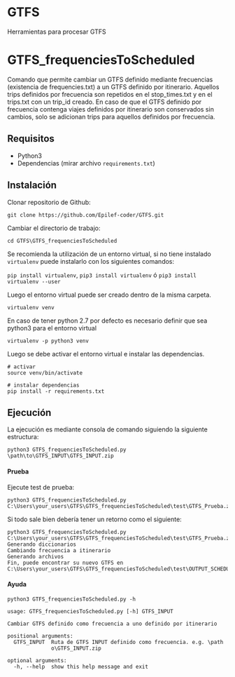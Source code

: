 # GTFS
Herramientas para procesar GTFS

# GTFS_frequenciesToScheduled

Comando que permite cambiar un GTFS definido mediante frecuencias (existencia de frequencies.txt) a un GTFS definido por itinerario. Aquellos trips definidos por frecuencia son repetidos en el stop_times.txt y en el trips.txt con un trip_id creado. En caso de que el GTFS definido por frecuencia contenga viajes definidos por itinerario son conservados sin cambios, solo se adicionan trips para aquellos definidos por frecuencia.

## Requisitos

- Python3
- Dependencias (mirar archivo `requirements.txt`)

## Instalación 

Clonar repositorio de Github:

```
git clone https://github.com/Epilef-coder/GTFS.git
```
Cambiar el directorio de trabajo:

```
cd GTFS\GTFS_frequenciesToScheduled
```

Se recomienda la utilización de un entorno virtual, si no tiene instalado ```virtualenv``` puede instalarlo con los siguientes comandos:

```pip install virtualenv```, ```pip3 install virtualenv``` ó ```pip3 install virtualenv --user```


Luego el entorno virtual puede ser creado dentro de la misma carpeta.

```
virtualenv venv
```

En caso de tener python 2.7 por defecto es necesario definir que sea python3 para el entorno virtual

```
virtualenv -p python3 venv
```


Luego se debe activar el entorno virtual e instalar las dependencias.
 
```
# activar
source venv/bin/activate
 
# instalar dependencias
pip install -r requirements.txt
```

## Ejecución

La ejecución es mediante consola de comando siguiendo la siguiente estructura:

```
python3 GTFS_frequenciesToScheduled.py \path\to\GTFS_INPUT\GTFS_INPUT.zip
```
#### Prueba

Ejecute test de prueba:

```
python3 GTFS_frequenciesToScheduled.py C:\Users\your_users\GTFS\GTFS_frequenciesToScheduled\test\GTFS_Prueba.zip
```

Si todo sale bien debería tener un retorno como el siguiente:

```
python3 GTFS_frequenciesToScheduled.py C:\Users\your_users\GTFS\GTFS_frequenciesToScheduled\test\GTFS_Prueba.zip
Generando diccionarios
Cambiando frecuencia a itinerario
Generando archivos
Fin, puede encontrar su nuevo GTFS en C:\Users\your_users\GTFS\GTFS_frequenciesToScheduled\test\OUTPUT_SCHEDULED
```
#### Ayuda

```
python3 GTFS_frequenciesToScheduled.py -h

usage: GTFS_frequenciesToScheduled.py [-h] GTFS_INPUT

Cambiar GTFS definido como frecuencia a uno definido por itinerario

positional arguments:
  GTFS_INPUT  Ruta de GTFS INPUT definido como frecuencia. e.g. \path
              o\GTFS_INPUT.zip

optional arguments:
  -h, --help  show this help message and exit
```
